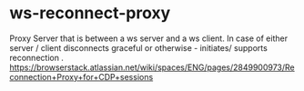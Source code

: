 # ws-reconnect-proxy
Proxy Server that is between a ws server and a ws client. In case of either server / client disconnects graceful or otherwise - initiates/ supports reconnection . https://browserstack.atlassian.net/wiki/spaces/ENG/pages/2849900973/Reconnection+Proxy+for+CDP+sessions
